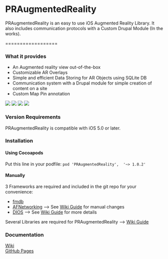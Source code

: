 PRAugmentedReality
==================

PRAugmentedReality is an easy to use iOS Augmented Reality Library. It also includes communication protocols with a Custom Drupal Module (In the works).

==================

### What it provides

* An Augmented reality view out-of-the-box
* Customizable AR Overlays
* Simple and efficient Data Storing for AR Objects using SQLite DB
* Communication system with a Drupal module for simple creation of content on a site
* Custom Map Pin annotation


[![](https://dl.dropboxusercontent.com/u/30415492/Device-AR-thumb.png)](https://dl.dropboxusercontent.com/u/30415492/Device-AR.png)
[![](https://dl.dropboxusercontent.com/u/30415492/Device-Map-thumb.png)](https://dl.dropboxusercontent.com/u/30415492/Device-Map.png)
[![](https://dl.dropboxusercontent.com/u/30415492/Device-List_Distance-thumb.png)](https://dl.dropboxusercontent.com/u/30415492/Device-List_Distance.png)
[![](https://dl.dropboxusercontent.com/u/30415492/Device-List_Name-thumb.png)](https://dl.dropboxusercontent.com/u/30415492/Device-List_Name.png)

### Version Requirements

PRAugmentedReality is compatible with iOS 5.0 or later.


### Installation
#### Using Cocoapods

Put this line in your podfile:
`pod 'PRAugmentedReality',	'~> 1.0.2'`


#### Manually

3 Frameworks are required and included in the git repo for your convenience:
* [fmdb](https://github.com/ccgus/fmdb)
* [AFNetworking](https://github.com/AFNetworking/AFNetworking)    --> See [Wiki Guide](https://github.com/promet/PRAugmentedReality/wiki/Getting-started#manually) for manual changes
* [DIOS](https://github.com/workhabitinc/drupal-ios-sdk)    --> See [Wiki Guide](https://github.com/promet/PRAugmentedReality/wiki/Getting-started#whats-in-there) for more details

Several Libraries are required for PRAugmentedReality    -->  [Wiki Guide](https://github.com/promet/PRAugmentedReality/wiki/Getting-started#manually)


### Documentation

[Wiki](https://github.com/promet/PRAugmentedReality/wiki)  
[GitHub Pages](http://praugmentedreality.com/)
